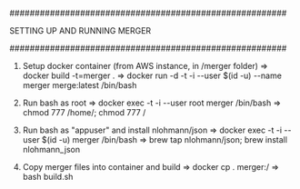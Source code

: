 #######################################################

SETTING UP AND RUNNING MERGER

#######################################################

1. Setup docker container (from AWS instance, in /merger folder)
    => docker build -t=merger .
    => docker run -d -t -i --user $(id -u) --name merger merge:latest /bin/bash

2. Run bash as root
    => docker exec -t -i --user root merger /bin/bash
    => chmod 777 /home/; chmod 777 /

2. Run bash as "appuser" and install nlohmann/json
    => docker exec -t -i --user $(id -u) merger /bin/bash
    => brew tap nlohmann/json; brew install nlohmann_json

4. Copy merger files into container and build
    => docker cp . merger:/
    => bash build.sh